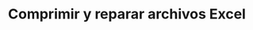 ﻿---
title: Comprimir y reparar archivos Excel
second_title: Aspose.Cells Cloud Documen
type: docs
url: /es/compress-and-repair-excel-files/
linktitle: Comprimir y reparar
keywords: Deep file compression vs. Quick compression; Comprehensive file repair vs. Partial repair attempts; Automatic error detection vs. User manual check
description: Al reducir el tamaño de los archivos para optimizar el espacio de almacenamiento y proporcionar funcionalidad para reparar archivos dañados, garantiza la integridad y disponibilidad de los datos.
weight: 100
kwords: Compresión profunda de archivos vs. Compresión rápida; Reparación completa de archivos vs. Intentos de reparación parcial; Detección automática de errores vs. Verificaciones manuales del usuario.
---
